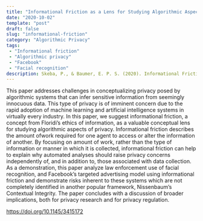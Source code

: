 ```yaml
---
title: "Informational Friction as a Lens for Studying Algorithmic Aspects of Privacy"
date: "2020-10-02"
template: "post"
draft: false
slug: "informational-friction"
category: "Algorithmic Privacy"
tags:
 - "Informational friction"
 - "Algorithmic privacy"
 - "Facebook"
 - "Facial recognition"
description: Skeba, P., & Baumer, E. P. S. (2020). Informational Friction as a Lens for Studying Algorithmic Aspects of Privacy. Proc. ACM Hum.-Comput. Interact, 4(CSCW2).
---
```


This paper addresses challenges in conceptualizing privacy posed by algorithmic systems that can infer sensitive information from seemingly innocuous data. This type of privacy is of imminent concern due to the rapid adoption of machine learning and artificial intelligence systems in virtually every industry. In this paper, we suggest informational friction, a concept from Floridi’s ethics of information, as a valuable conceptual lens for studying algorithmic aspects of privacy. Informational friction describes the amount ofwork required for one agent to access or alter the information of another. By focusing on amount of work, rather than the type of information or manner in which it is collected, informational friction can help to explain why automated analyses should raise privacy concerns independently of, and in addition to, those associated with data collection. As a demonstration, this paper analyze law enforcement use of facial recognition, and Facebook’s targeted advertising model using informational friction and demonstrate risks inherent to these systems which are not completely identified in another popular framework, Nissenbaum’s Contextual Integrity. The paper concludes with a discussion of broader implications, both for privacy research and for privacy regulation.

<https://doi.org/10.1145/3415172>